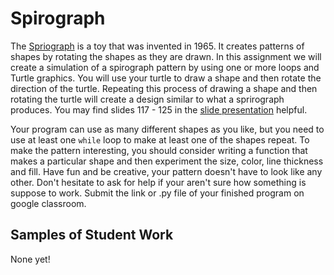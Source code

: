 Spirograph
=============================================
The [Spriograph](https://en.wikipedia.org/wiki/Spirograph) is a toy that was invented in 1965. It creates patterns of shapes by rotating the shapes as they are drawn. In this assignment we will create a simulation of a spirograph pattern by using one or more loops and Turtle graphics. You will use your turtle to draw a shape and then rotate the direction of the turtle. Repeating this process of drawing a shape and then rotating the turtle will create a design similar to what a sprirograph produces. You may find slides 117 - 125 in the [slide presentation](https://docs.google.com/presentation/d/1rICcmNbnGYsB-cV_6EatPyzcOS2sId80Jh2kayUzm4Q/edit) helpful.   

Your program can use as many different shapes as you like, but you need to use at least one `while` loop to make at least one of the shapes repeat. To make the pattern interesting, you should consider writing a function that makes a particular shape and then experiment the size, color, line thickness and fill. Have fun and be creative, your pattern doesn't have to look like any other. Don't hesitate to ask for help if your aren't sure how something is suppose to work. Submit the link or .py file of your finished program on google classroom.   

Samples of Student Work
-----------------------
None yet!
